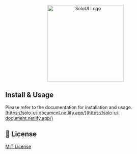 <p align="center">
  <img alt="SoloUI Logo" width="240" src="https://user-images.githubusercontent.com/97577643/171335757-14237588-446f-40c4-9710-f0e7f28dbd51.png">
</p>


## Install & Usage
Please refer to the documentation for installation and usage.  
[https://solo-ui-document.netlify.app/](https://solo-ui-document.netlify.app/)


## :bookmark_tabs: License
[MIT License](https://opensource.org/licenses/MIT)